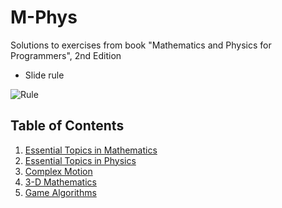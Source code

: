 # M-Phys

Solutions to exercises from book "Mathematics and Physics for Programmers", 2nd Edition

* Slide rule

![Rule](https://i.imgur.com/axaCJJl.png)

## Table of Contents

1. [Essential Topics in Mathematics](Part%201)
2. [Essential Topics in Physics](Part%202)
3. [Complex Motion](Part%201)
4. [3-D Mathematics](Part%201)
5. [Game Algorithms](Part%201)


